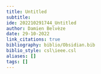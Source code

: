 ```yaml
---
title: Untitled
subtitle:
ide: 202210291744_Untitled
author: Damien Belvèze
date: 29-10-2022
link_citations: true
bibliography: biblio/Obsidian.bib
biblio_style: csl\ieee.csl
aliases: []
tags: []
---
```







